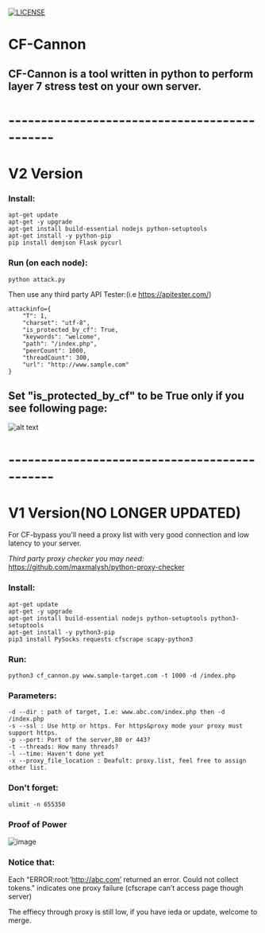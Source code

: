 [![LICENSE](https://img.shields.io/badge/license-Anti%20996-blue.svg)](https://github.com/996icu/996.ICU/blob/master/LICENSE)
# CF-Cannon
## CF-Cannon is a tool written in python to perform layer 7 stress test on your own server.
# ---------------------------------------------
# V2 Version
### Install:
```
apt-get update
apt-get -y upgrade
apt-get install build-essential nodejs python-setuptools
apt-get install -y python-pip
pip install demjson Flask pycurl 
```

### Run (on each node):
```
python attack.py
```
Then use any third party API Tester:(i.e https://apitester.com/)
```
attackinfo={
	"T": 1,
	"charset": "utf-8",
	"is_protected_by_cf": True,
	"keywords": "welcome",
	"path": "/index.php",
	"peerCount": 1000,
	"threadCount": 300,
	"url": "http://www.sample.com"
}
```
##  Set "is_protected_by_cf" to be True only if you see following page:
![alt text](https://www.a2hosting.com/images/uploads/knowledgebase_images/kb-cloudflare-under-attack-interstitial-page.png)
# ---------------------------------------------

# V1 Version(NO LONGER UPDATED)

For CF-bypass you'll need a proxy list with very good connection and low latency to your server.

*Third party proxy checker you may need:*
https://github.com/maxmalysh/python-proxy-checker

### Install:
```
apt-get update
apt-get -y upgrade
apt-get install build-essential nodejs python-setuptools python3-setuptools
apt-get install -y python3-pip
pip3 install PySocks requests cfscrape scapy-python3
```

### Run:
```
python3 cf_cannon.py www.sample-target.com -t 1000 -d /index.php
```

### Parameters:
```
-d --dir : path of target, I.e: www.abc.com/index.php then -d /index.php
-s --ssl : Use http or https. For https&proxy mode your proxy must support https.
-p --port: Port of the server,80 or 443?
-t --threads: How many threads?
-l --time: Haven't done yet
-x --proxy_file_location : Deafult: proxy.list, feel free to assign other list.
```
### Don't forget:
```
ulimit -n 655350
```
### Proof of Power
![image](https://levyhsu.com/wp-content/uploads/2018/10/webwxgetmsgimg.jpeg)

### Notice that:
Each "ERROR:root:’http://abc.com’ returned an error. Could not collect tokens." indicates one proxy failure (cfscrape can’t access page though server)

The effiecy through proxy is still low, if you have ieda or update, welcome to merge.
